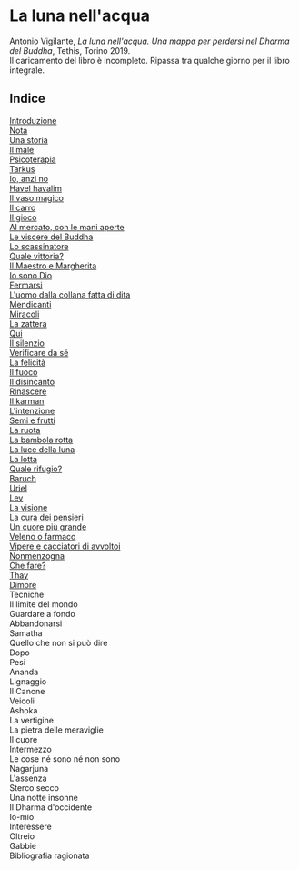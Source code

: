 # La luna nell'acqua

Antonio Vigilante, _La luna nell'acqua. Una mappa per perdersi nel Dharma del Buddha_, Tethis, Torino 2019.  
Il caricamento del libro è incompleto. Ripassa tra qualche giorno per il libro integrale.
## Indice

[Introduzione](introduzione.md)  
[Nota](nota.md)    
[Una storia](una-storia.md)    
[Il male](il-male.md)    
[Psicoterapia](psicoterapia.md)  
[Tarkus](tarkus.md)   
[Io, anzi no](io-anzi-no.md)    
[Havel havalim](havel-havalim.md)   
[Il vaso magico](il-vaso-magico.md)  
[Il carro](il-carro.md)  
[Il gioco](il-gioco.md)  
[Al mercato, con le mani aperte](al-mercato.md)  
[Le viscere del Buddha](le-viscere-del-Buddha.md)  
[Lo scassinatore](lo-scassinatore.md)  
[Quale vittoria?](quale-vittoria.md)  
[Il Maestro e Margherita](il-Maestro-e-Margherita.md)  
[Io sono Dio](io-sono-Dio.md)  
[Fermarsi](fermarsi.md)  
[L'uomo dalla collana fatta di dita](angulimala.md)  
[Mendicanti](mendicanti.md)  
[Miracoli](miracoli.md)   
[La zattera](la-zattera.md)   
[Qui](qui.md)  
[Il silenzio](il-silenzio.md)  
[Verificare da sé](verificare.md)  
[La felicità](felicita.md)  
[Il fuoco](il-fuoco-md)  
[Il disincanto](il-disincanto.md)  
[Rinascere](rinascere.md)  
[Il karman](il-karman.md)  
[L'intenzione](intenzione.md)  
[Semi e frutti](semi-e-frutti.md)  
[La ruota](la-ruota.md)  
[La bambola rotta](la-bambola-rotta.md)  
[La luce della luna](la-luce-della-luna.md)  
[La lotta](la-lotta.md)  
[Quale rifugio?](quale-rifugio.md)  
[Baruch](baruch.md)  
[Uriel](uriel.md)  
[Lev](lev.md)     
[La visione](la-visione.md)   
[La cura dei pensieri](la-cura-dei-pensieri.md)      
[Un cuore più grande](un-cuore-piu-grande.md)    
[Veleno o farmaco](veleno-o-farmaco.md)    
[Vipere e cacciatori di avvoltoi](vipere-e-cacciatori-di-avvoltoi.md)  
[Nonmenzogna](nonmenzogna.md)  
[Che fare?](che-fare.md)  
[Thay](thay.md)    
[Dimore](dimore.md)    
Tecniche  
Il limite del mondo  
Guardare a fondo  
Abbandonarsi  
Samatha  
Quello che non si può dire  
Dopo  
Pesi  
Ananda  
Lignaggio  
Il Canone  
Veicoli  
Ashoka  
La vertigine   
La pietra delle meraviglie  
Il cuore  
Intermezzo  
Le cose né sono né non sono  
Nagarjuna  
L'assenza  
Sterco secco  
Una notte insonne  
Il Dharma d'occidente  
Io-mio  
Interessere  
Oltreio  
Gabbie  
Bibliografia ragionata  